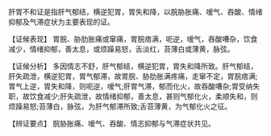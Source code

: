肝胃不和证是指肝气郁结，横逆犯胃，胃失和降，以脘胁胀痛、嗳气、吞酸、情绪抑郁及气滞症状为主要表现的证。

  【证候表现】
胃脘、胁肋胀痛或窜痛，胃脘痞满，呃逆，嗳气，吞酸嘈杂，饮食减少，情绪抑郁，善太息，或烦躁易怒，舌淡红，苔薄白或薄黄，脉弦。

  【证候分析】
多因情志不舒，肝气郁结，横逆犯胃，胃失和降所致。肝气郁结，肝失疏泄，横逆犯胃，胃气郁滞，故胃脘、胁肋胀满疼痛，走窜不定，胃脘痞满;胃气上逆，胃失和降，则呃逆，嗳气;肝胃气滞，郁而化火，故吞酸嘈杂;胃受纳失职，故饮食减少;肝失疏泄，故情绪抑郁，善太息，甚则气郁化火，柔顺失和，则烦躁易怒;苔薄白，脉弦，为肝气郁滞所致;舌苔薄黄，为气郁化火之征。

  【辨证要点】
  脘胁胀痛、嗳气、吞酸、情志抑郁与气滞症状共见。
